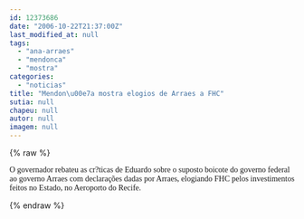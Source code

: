 ```yaml
---
id: 12373686
date: "2006-10-22T21:37:00Z"
last_modified_at: null
tags:
  - "ana-arraes"
  - "mendonca"
  - "mostra"
categories:
  - "noticias"
title: "Mendon\u00e7a mostra elogios de Arraes a FHC"
sutia: null
chapeu: null
autor: null
imagem: null
---
```

{% raw %}
<p><P><FONT face=Verdana>O governador rebateu as cr?ticas de Eduardo sobre o suposto boicote do governo federal ao governo Arraes com declarações dadas por Arraes, elogiando FHC pelos investimentos feitos no Estado, no Aeroporto do Recife.</FONT></P> </p>
{% endraw %}